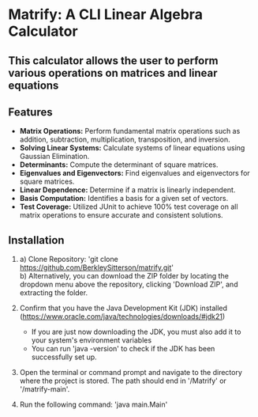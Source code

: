 # Matrify: A CLI Linear Algebra Calculator

## This calculator allows the user to perform various operations on matrices and linear equations

## Features

- **Matrix Operations:** Perform fundamental matrix operations such as addition, subtraction, multiplication, transposition, and inversion.
- **Solving Linear Systems:** Calculate systems of linear equations using Gaussian Elimination.
- **Determinants:** Compute the determinant of square matrices.
- **Eigenvalues and Eigenvectors:** Find eigenvalues and eigenvectors for square matrices.
- **Linear Dependence:** Determine if a matrix is linearly independent.
- **Basis Computation:** Identifies a basis for a given set of vectors.
- **Test Coverage:** Utilized JUnit to achieve 100% test coverage on all matrix operations to ensure accurate and consistent solutions.

## Installation

1. a) Clone Repository: 'git clone https://github.com/BerkleySitterson/matrify.git' <br>
   b) Alternatively, you can download the ZIP folder by locating the dropdown menu above the repository, clicking 'Download ZIP', and extracting the folder.

2. Confirm that you have the Java Development Kit (JDK) installed (https://www.oracle.com/java/technologies/downloads/#jdk21)<br>
    - If you are just now downloading the JDK, you must also add it to your system's environment variables
    - You can run 'java -version' to check if the JDK has been successfully set up.

3. Open the terminal or command prompt and navigate to the directory where the project is stored. The path should end in '/Matrify' or '/matrify-main'.

4. Run the following command: 'java main.Main'
